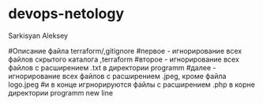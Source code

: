 # devops-netology
Sarkisyan Aleksey


#Описание файла terraform/,gitignore
#первое - игнорирование всех файлов скрытого каталога ,terraform
#второе - игнорирование всех файлов с расширением .txt в директории programm
#далее - игнорирование всех файлов с расширением .jpeg, кроме файла logo.jpeg 
#и в конце игрнорируются файлы с расширением .php в корне директории programm
new line
